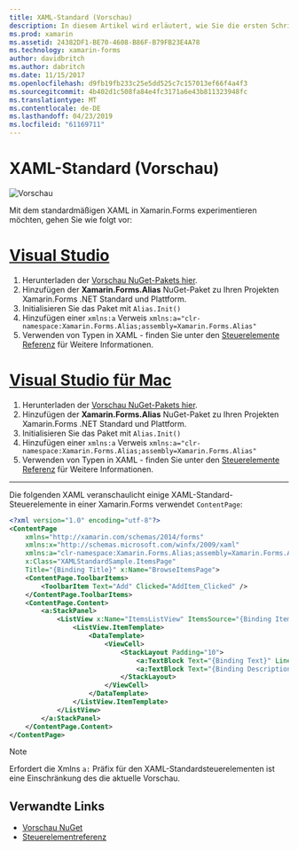 ```yaml
---
title: XAML-Standard (Vorschau)
description: In diesem Artikel wird erläutert, wie Sie die ersten Schritte bei der Untersuchung der Standard-Vorschauversion von XAML in Xamarin.Forms.
ms.prod: xamarin
ms.assetid: 24382DF1-BE70-4608-B86F-B79FB23E4A78
ms.technology: xamarin-forms
author: davidbritch
ms.author: dabritch
ms.date: 11/15/2017
ms.openlocfilehash: d9fb19fb233c25e5dd525c7c157013ef66f4a4f3
ms.sourcegitcommit: 4b402d1c508fa84e4fc3171a6e43b811323948fc
ms.translationtype: MT
ms.contentlocale: de-DE
ms.lasthandoff: 04/23/2019
ms.locfileid: "61169711"
---
```

# <a name="xaml-standard-preview"></a>XAML-Standard (Vorschau)

![Vorschau](~/media/shared/preview.png)

Mit dem standardmäßigen XAML in Xamarin.Forms experimentieren möchten, gehen Sie wie folgt vor:

# <a name="visual-studiotabwindows"></a>[Visual Studio](#tab/windows)

1. Herunterladen der [Vorschau NuGet-Pakets hier](https://aka.ms/xf-xamlstandard-nuget).
2. Hinzufügen der **Xamarin.Forms.Alias** NuGet-Paket zu Ihren Projekten Xamarin.Forms .NET Standard und Plattform.
3. Initialisieren Sie das Paket mit `Alias.Init()`
4. Hinzufügen einer `xmlns:a` Verweis `xmlns:a="clr-namespace:Xamarin.Forms.Alias;assembly=Xamarin.Forms.Alias"`
5. Verwenden von Typen in XAML - finden Sie unter den [Steuerelemente Referenz](controls.md) für Weitere Informationen.

# <a name="visual-studio-for-mactabmacos"></a>[Visual Studio für Mac](#tab/macos)

1. Herunterladen der [Vorschau NuGet-Pakets hier](https://aka.ms/xf-xamlstandard-nuget).
2. Hinzufügen der **Xamarin.Forms.Alias** NuGet-Paket zu Ihren Projekten Xamarin.Forms .NET Standard und Plattform.
3. Initialisieren Sie das Paket mit `Alias.Init()`
4. Hinzufügen einer `xmlns:a` Verweis `xmlns:a="clr-namespace:Xamarin.Forms.Alias;assembly=Xamarin.Forms.Alias"`
5. Verwenden von Typen in XAML - finden Sie unter den [Steuerelemente Referenz](controls.md) für Weitere Informationen.

-----

Die folgenden XAML veranschaulicht einige XAML-Standard-Steuerelemente in einer Xamarin.Forms verwendet `ContentPage`:

```xml
<?xml version="1.0" encoding="utf-8"?>
<ContentPage 
    xmlns="http://xamarin.com/schemas/2014/forms" 
    xmlns:x="http://schemas.microsoft.com/winfx/2009/xaml" 
    xmlns:a="clr-namespace:Xamarin.Forms.Alias;assembly=Xamarin.Forms.Alias"
    x:Class="XAMLStandardSample.ItemsPage" 
    Title="{Binding Title}" x:Name="BrowseItemsPage">
    <ContentPage.ToolbarItems>
        <ToolbarItem Text="Add" Clicked="AddItem_Clicked" />
    </ContentPage.ToolbarItems>
    <ContentPage.Content>
        <a:StackPanel>
            <ListView x:Name="ItemsListView" ItemsSource="{Binding Items}" VerticalOptions="FillAndExpand" HasUnevenRows="true" RefreshCommand="{Binding LoadItemsCommand}" IsPullToRefreshEnabled="true" IsRefreshing="{Binding IsBusy, Mode=OneWay}" CachingStrategy="RecycleElement" ItemSelected="OnItemSelected">
                <ListView.ItemTemplate>
                    <DataTemplate>
                        <ViewCell>
                            <StackLayout Padding="10">
                                <a:TextBlock Text="{Binding Text}" LineBreakMode="NoWrap" Style="{DynamicResource ListItemTextStyle}" FontSize="16" />
                                <a:TextBlock Text="{Binding Description}" LineBreakMode="NoWrap" Style="{DynamicResource ListItemDetailTextStyle}" FontSize="13" />
                            </StackLayout>
                        </ViewCell>
                    </DataTemplate>
                </ListView.ItemTemplate>
            </ListView>
        </a:StackPanel>
    </ContentPage.Content>
</ContentPage>
```

> [!NOTE]
> Erfordert die Xmlns `a:` Präfix für den XAML-Standardsteuerelementen ist eine Einschränkung des die aktuelle Vorschau.


## <a name="related-links"></a>Verwandte Links

- [Vorschau NuGet](https://aka.ms/xf-xamlstandard-nuget)
- [Steuerelementreferenz](controls.md)
